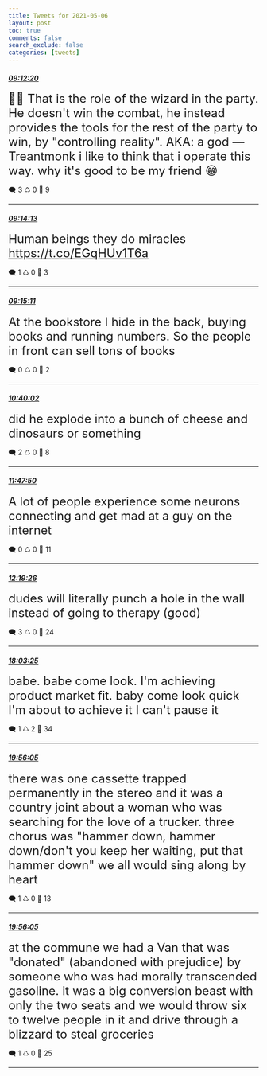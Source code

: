 ```yaml
---
title: Tweets for 2021-05-06
layout: post
toc: true
comments: false
search_exclude: false
categories: [tweets]
---
```



#### <a href = "https://twitter.com/deepfates/status/1390323553011081216">*09:12:20*</a>

<font size="5">🧙‍♂️  That is the role of the wizard in the party.  He doesn't win the combat, he instead provides the tools for the rest of the party to win, by "controlling reality".  AKA: a god  — Treantmonk  i like to think that i operate this way. why it's good to be my friend 😁</font>



🗨️ 3 ♺ 0 🤍  9   

---
    
#### <a href = "https://twitter.com/deepfates/status/1390324026564743169">*09:14:13*</a>

<font size="5">Human beings they do miracles   https://t.co/EGqHUv1T6a</font>



🗨️ 1 ♺ 0 🤍  3   

---
    
#### <a href = "https://twitter.com/deepfates/status/1390324269926666241">*09:15:11*</a>

<font size="5">At the bookstore I hide in the back, buying books and running numbers. So the people in front can sell tons of books</font>



🗨️ 0 ♺ 0 🤍  2   

---
    
#### <a href = "https://twitter.com/deepfates/status/1390345622117523457">*10:40:02*</a>

<font size="5">did he explode into a bunch of cheese and dinosaurs or something</font>



🗨️ 2 ♺ 0 🤍  8   

---
    
#### <a href = "https://twitter.com/deepfates/status/1390362684843958279">*11:47:50*</a>

<font size="5">A lot of people experience some neurons connecting and get mad at a guy on the internet</font>



🗨️ 0 ♺ 0 🤍  11   

---
    
#### <a href = "https://twitter.com/deepfates/status/1390370638959824896">*12:19:26*</a>

<font size="5">dudes will literally punch a hole in the wall instead of going to therapy (good)</font>



🗨️ 3 ♺ 0 🤍  24   

---
    
#### <a href = "https://twitter.com/deepfates/status/1390457201957896198">*18:03:25*</a>

<font size="5">babe. babe come look. I'm achieving product market fit. baby come look quick I'm about to achieve it I can't pause it</font>



🗨️ 1 ♺ 2 🤍  34   

---
    
#### <a href = "https://twitter.com/deepfates/status/1390485557730418688">*19:56:05*</a>

<font size="5">there was one cassette trapped permanently in the stereo and it was a country joint about a woman who was searching for the love of a trucker. three chorus was "hammer down, hammer down/don't you keep her waiting, put that hammer down"  we all would sing along by heart</font>



🗨️ 1 ♺ 0 🤍  13   

---
    
#### <a href = "https://twitter.com/deepfates/status/1390485556803506177">*19:56:05*</a>

<font size="5">at the commune we had a Van that was "donated" (abandoned with prejudice) by someone who was had morally transcended gasoline.   it was a big conversion beast with only the two seats and we would throw six to twelve people in it and drive through a blizzard to steal groceries</font>



🗨️ 1 ♺ 0 🤍  25   

---
    
            
